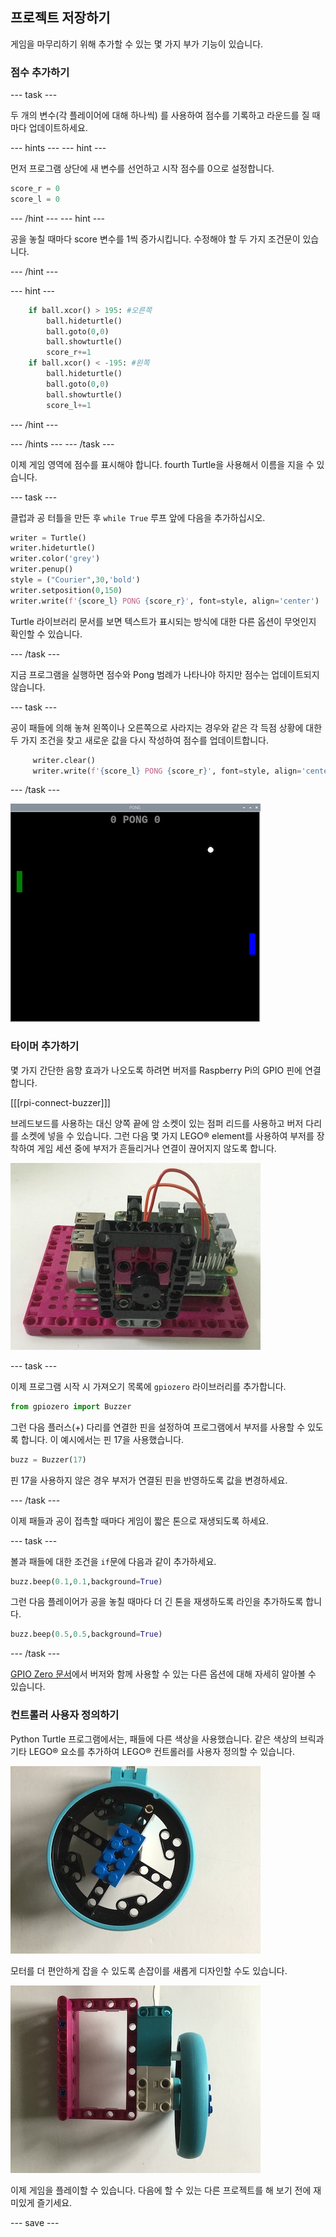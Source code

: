 ## 프로젝트 저장하기

게임을 마무리하기 위해 추가할 수 있는 몇 가지 부가 기능이 있습니다.

### 점수 추가하기

--- task ---

두 개의 변수(각 플레이어에 대해 하나씩) 를 사용하여 점수를 기록하고 라운드를 질 때마다 업데이트하세요.

--- hints ---
--- hint ---

먼저 프로그램 상단에 새 변수를 선언하고 시작 점수를 0으로 설정합니다.

```python   
score_r = 0   
score_l = 0   
```

--- /hint ---
--- hint ---

공을 놓칠 때마다 score 변수를 1씩 증가시킵니다. 수정해야 할 두 가지 조건문이 있습니다.


--- /hint ---

--- hint ---

```python
    if ball.xcor() > 195: #오른쪽
        ball.hideturtle()
        ball.goto(0,0)
        ball.showturtle()
        score_r+=1
    if ball.xcor() < -195: #왼쪽
        ball.hideturtle()
        ball.goto(0,0)
        ball.showturtle()
        score_l+=1
```

--- /hint ---

--- /hints ---
--- /task ---

이제 게임 영역에 점수를 표시해야 합니다. fourth Turtle을 사용해서 이름을 지을 수 있습니다.

--- task ---

클럽과 공 터틀을 만든 후 `while True` 루프 앞에 다음을 추가하십시오.

```python
writer = Turtle()
writer.hideturtle()
writer.color('grey')
writer.penup()
style = ("Courier",30,'bold')
writer.setposition(0,150)
writer.write(f'{score_l} PONG {score_r}', font=style, align='center')
```

Turtle 라이브러리 문서를 보면 텍스트가 표시되는 방식에 대한 다른 옵션이 무엇인지 확인할 수 있습니다.

--- /task ---

지금 프로그램을 실행하면 점수와 Pong 범례가 나타나야 하지만 점수는 업데이트되지 않습니다.

--- task ---

공이 패들에 의해 놓쳐 왼쪽이나 오른쪽으로 사라지는 경우와 같은 각 득점 상황에 대한 두 가지 조건을 찾고 새로운 값을 다시 작성하여 점수를 업데이트합니다.

```python
     writer.clear()
     writer.write(f'{score_l} PONG {score_r}', font=style, align='center')
```

--- /task ---

![상단에 점수가 표시된 게임 창의 보기](images/score.png)

### 타이머 추가하기

몇 가지 간단한 음향 효과가 나오도록 하려면 버저를 Raspberry Pi의 GPIO 핀에 연결합니다.

[[[rpi-connect-buzzer]]]

브레드보드를 사용하는 대신 양쪽 끝에 암 소켓이 있는 점퍼 리드를 사용하고 버저 다리를 소켓에 넣을 수 있습니다. 그런 다음 몇 가지 LEGO® element를 사용하여 부저를 장착하여 게임 세션 중에 부저가 흔들리거나 연결이 끊어지지 않도록 합니다.

![LEGO® Maker Plate에 장착된 Raspberry Pi의 사진으로, LEGO 부품을 사용하였고, 부저가 장착되어 있습니다.](images/buzzer.JPG)

--- task ---

이제 프로그램 시작 시 가져오기 목록에 `gpiozero` 라이브러리를 추가합니다.

```python
from gpiozero import Buzzer
```

그런 다음 플러스(+) 다리를 연결한 핀을 설정하여 프로그램에서 부저를 사용할 수 있도록 합니다. 이 예시에서는 핀 17을 사용했습니다.

```python
buzz = Buzzer(17)
```

핀 17을 사용하지 않은 경우 부저가 연결된 핀을 반영하도록 값을 변경하세요.

--- /task ---

이제 패들과 공이 접촉할 때마다 게임이 짧은 톤으로 재생되도록 하세요.

--- task ---

볼과 패들에 대한 조건을 `if`문에 다음과 같이 추가하세요.

```python
buzz.beep(0.1,0.1,background=True)
```

그런 다음 플레이어가 공을 놓칠 때마다 더 긴 톤을 재생하도록 라인을 추가하도록 합니다.

```python
buzz.beep(0.5,0.5,background=True)
```

--- /task ---

[GPIO Zero 문서](https://gpiozero.readthedocs.io/ko-KR/stable/api_output.html#buzzer)에서 버저와 함께 사용할 수 있는 다른 옵션에 대해 자세히 알아볼 수 있습니다.

### 컨트롤러 사용자 정의하기

Python Turtle 프로그램에서는, 패들에 다른 색상을 사용했습니다. 같은 색상의 브릭과 기타 LEGO® 요소를 추가하여 LEGO® 컨트롤러를 사용자 정의할 수 있습니다.

![LEGO® 휠의 컬러 블록 사진](images/blue_wheel.JPG)

모터를 더 편안하게 잡을 수 있도록 손잡이를 새롭게 디자인할 수도 있습니다.

![모터 컨트롤러에 추가된 LEGO® 핸들 사진](images/handle.JPG)


이제 게임을 플레이할 수 있습니다. 다음에 할 수 있는 다른 프로젝트를 해 보기 전에 재미있게 즐기세요.

--- save ---
